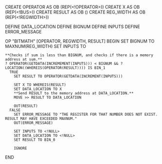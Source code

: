 <!--
BITMATH takes into account the register width of the system. It is then able
to perform caculations (dependant on the operator) up to MAXNUM.

Firstly, we must consider the fact that not all computers are made equal. In
particular, whilst most consumer-grade computers are 64-bit, there are some
that have a greater or lesser register width. Therefore, we must define what
the maximum number is that a computer can work with.

We then set INPUTS to a number, this represents the amount of numbers that are
going to be used in the caculation.

Two comparisons are made before moving on, firstly, we check that the sum of
the operated numbers is less than MAXNUM. We also check that there is a bus
available for that particular number, we do this by expressing the operated
number as a memory address.

If it's true, we set RESULT to the operated inputs, we assign bus object
X the memory address of RESULT, we set DATA_LOCATION to X, finally, we move
RESULT to the DATA_LOCATION (note, we use the >> pointer to express RESULT
as a memory address.) and then we output the number.

If it's false, we create and output an error message, reset the objects, and
terminate the operation.
-->

CREATE OPERATOR AS OB (REP(<!OPERATOR>))
CREATE X AS OB (REP(<!BUS>))
CREATE RESULT AS OB (<NUM>)
CREATE REG_WIDTH AS OB (REP(<!REGWIDTH>))

DEFINE DATA_LOCATION
DEFINE BIGNUM
DEFINE INPUTS
DEFINE ERROR_MESSAGE

OP "BITMATH" [OPERATOR, REGWIDTH, RESULT]
  BEGIN
    SET BIGNUM TO MAXNUM(REG_WIDTH)
    SET INPUTS TO <NUM>

    **Checks if sum is less than BIGNUM, and checks if there is a memory address at sum.**
    ? OPERATOR(GETDATA(INCREMEMENT(INPUTS))) < BIGNUM && ? LOCATION((WHEREIS(OPERATOR(RESULT)))) IS BIN_1
      TRUE
        SET RESULT TO OPERATOR(GETDATA(INCREMENT(INPUTS)))

        SET X TO WHEREIS(RESULT)
        SET DATA_LOCATION TO X
        **Send RESULT to the memory address at DATA_LOCATION.**
        MOVE >> RESULT TO DATA_LOCATION

        OUT(RESULT)
      FALSE
        SET ERROR_MESSAGE TO "THE REGISTER FOR THAT NUMBER DOES NOT EXIST. RESULT MAY HAVE EXCEEDED MAXNUM."
        OUT(ERROR_MESSAGE)

        SET INPUTS TO <!NULL>
        SET DATA_LOCATION TO <!NULL>
        SET RESULT TO BIN_0

        IGNORE
  END

